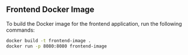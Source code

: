 ## Frontend Docker Image

To build the Docker image for the frontend application, run the following commands:

```bash
docker build -t frontend-image .
docker run -p 8080:8080 frontend-image
```
